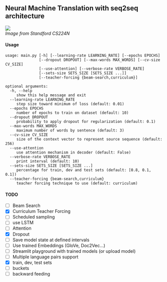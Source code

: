 ## Neural Machine Translation with seq2seq architecture

![](https://cdn-images-1.medium.com/max/1000/1*PFPSLEjIe152uR9UR59LDA.png)  
*Image from Standford CS224N*

#### Usage

````shell script
usage: main.py [-h] [--learning-rate LEARNING_RATE] [--epochs EPOCHS]
               [--dropout DROPOUT] [--max-words MAX_WORDS] [--cv-size CV_SIZE]
               [--use-attention] [--verbose-rate VERBOSE_RATE]
               [--sets-size SETS_SIZE [SETS_SIZE ...]]
               [--teacher-forcing {beam-search,curriculum}]

optional arguments:
  -h, --help
     show this help message and exit
  --learning-rate LEARNING_RATE
     step size toward minimum of loss (default: 0.01)
  --epochs EPOCHS
     number of epochs to train on dataset (default: 10)
  --dropout DROPOUT
     probability to apply dropout for regularization (default: 0.1)
  --max-words MAX_WORDS
     maximum number of words by sentence (default: 3)
  --cv-size CV_SIZE
     size of the context vector to represent source sequence (default: 256)
  --use-attention
     use attention mechanism in decoder (default: False)
  --verbose-rate VERBOSE_RATE
     print interval (default: 10)
  --sets-size SETS_SIZE [SETS_SIZE ...]
     percentage for train, dev and test sets (default: [0.8, 0.1, 0.1])
  --teacher-forcing {beam-search,curriculum}
     teacher forcing technique to use (default: curriculum)

````

#### TODO
- [ ] Beam Search
- [X] Curriculum Teacher Forcing
- [ ] Scheduled sampling
- [ ] use LSTM
- [ ] Attention
- [X] Dropout
- [ ] Save model state at defined intervals
- [ ] Use trained Embeddings (GloVe, Doc2Vec...)
- [ ] Streamlit playground with trained models (or upload model)
- [ ] Multiple language pairs support
- [X] train, dev, test sets
- [ ] buckets
- [ ] backward feeding
